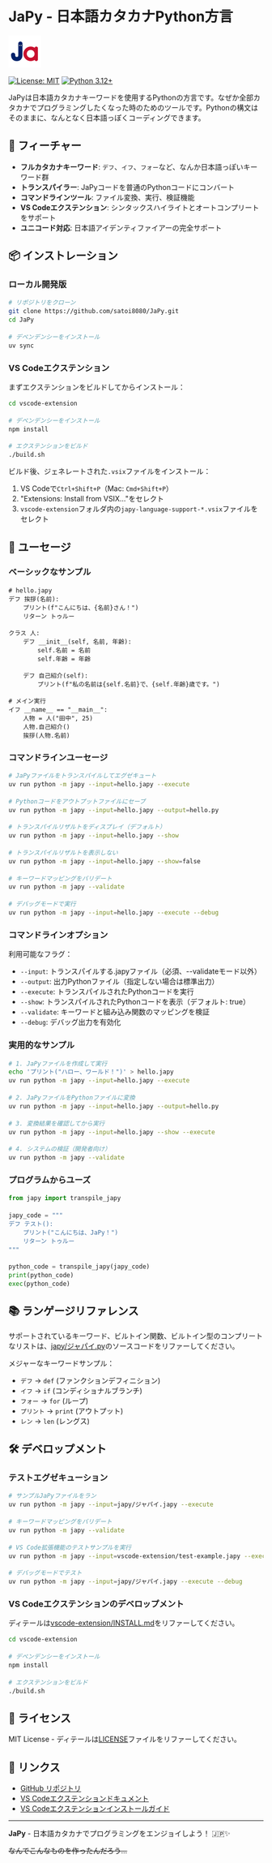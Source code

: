 # JaPy - 日本語カタカナPython方言

<img src="icon.svg" alt="JaPy Logo" width="64" height="64">

[![License: MIT](https://img.shields.io/badge/License-MIT-yellow.svg)](https://opensource.org/licenses/MIT)
[![Python 3.12+](https://img.shields.io/badge/python-3.12+-blue.svg)](https://www.python.org/downloads/)

JaPyは日本語カタカナキーワードを使用するPythonの方言です。なぜか全部カタカナでプログラミングしたくなった時のためのツールです。Pythonの構文はそのままに、なんとなく日本語っぽくコーディングできます。

## 🌟 フィーチャー

- **フルカタカナキーワード**: `デフ`、`イフ`、`フォー`など、なんか日本語っぽいキーワード群
- **トランスパイラー**: JaPyコードを普通のPythonコードにコンバート
- **コマンドラインツール**: ファイル変換、実行、検証機能
- **VS Codeエクステンション**: シンタックスハイライトとオートコンプリートをサポート
- **ユニコード対応**: 日本語アイデンティファイアーの完全サポート

## 📦 インストレーション

### ローカル開発版

```bash
# リポジトリをクローン
git clone https://github.com/satoi8080/JaPy.git
cd JaPy

# デペンデンシーをインストール
uv sync
```

### VS Codeエクステンション

まずエクステンションをビルドしてからインストール：

```bash
cd vscode-extension

# デペンデンシーをインストール
npm install

# エクステンションをビルド
./build.sh
```

ビルド後、ジェネレートされた`.vsix`ファイルをインストール：

1. VS Codeで`Ctrl+Shift+P`（Mac: `Cmd+Shift+P`）
2. "Extensions: Install from VSIX..."をセレクト
3. `vscode-extension`フォルダ内の`japy-language-support-*.vsix`ファイルをセレクト

## 🚀 ユーセージ

### ベーシックなサンプル

```japy
# hello.japy
デフ 挨拶(名前):
    プリント(f"こんにちは、{名前}さん！")
    リターン トゥルー

クラス 人:
    デフ __init__(self, 名前, 年齢):
        self.名前 = 名前
        self.年齢 = 年齢
    
    デフ 自己紹介(self):
        プリント(f"私の名前は{self.名前}で、{self.年齢}歳です。")

# メイン実行
イフ __name__ == "__main__":
    人物 = 人("田中", 25)
    人物.自己紹介()
    挨拶(人物.名前)
```

### コマンドラインユーセージ

```bash
# JaPyファイルをトランスパイルしてエグゼキュート
uv run python -m japy --input=hello.japy --execute

# Pythonコードをアウトプットファイルにセーブ
uv run python -m japy --input=hello.japy --output=hello.py

# トランスパイルリザルトをディスプレイ（デフォルト）
uv run python -m japy --input=hello.japy --show

# トランスパイルリザルトを表示しない
uv run python -m japy --input=hello.japy --show=false

# キーワードマッピングをバリデート
uv run python -m japy --validate

# デバッグモードで実行
uv run python -m japy --input=hello.japy --execute --debug
```

### コマンドラインオプション

利用可能なフラグ：

- `--input`: トランスパイルする.japyファイル（必須、--validateモード以外）
- `--output`: 出力Pythonファイル（指定しない場合は標準出力）
- `--execute`: トランスパイルされたPythonコードを実行
- `--show`: トランスパイルされたPythonコードを表示（デフォルト: true）
- `--validate`: キーワードと組み込み関数のマッピングを検証
- `--debug`: デバッグ出力を有効化

### 実用的なサンプル

```bash
# 1. JaPyファイルを作成して実行
echo 'プリント("ハロー、ワールド！")' > hello.japy
uv run python -m japy --input=hello.japy --execute

# 2. JaPyファイルをPythonファイルに変換
uv run python -m japy --input=hello.japy --output=hello.py

# 3. 変換結果を確認してから実行
uv run python -m japy --input=hello.japy --show --execute

# 4. システムの検証（開発者向け）
uv run python -m japy --validate
```

### プログラムからユーズ

```python
from japy import transpile_japy

japy_code = """
デフ テスト():
    プリント("こんにちは、JaPy！")
    リターン トゥルー
"""

python_code = transpile_japy(japy_code)
print(python_code)
exec(python_code)
```

## 📚 ランゲージリファレンス

サポートされているキーワード、ビルトイン関数、ビルトイン型のコンプリートなリストは、[japy/ジャパイ.py](japy/ジャパイ.py)のソースコードをリファーしてください。

メジャーなキーワードサンプル：
- `デフ` → `def` (ファンクションデフィニション)
- `イフ` → `if` (コンディショナルブランチ)
- `フォー` → `for` (ループ)
- `プリント` → `print` (アウトプット)
- `レン` → `len` (レングス)

## 🛠️ デベロップメント

### テストエグゼキューション

```bash
# サンプルJaPyファイルをラン
uv run python -m japy --input=japy/ジャパイ.japy --execute

# キーワードマッピングをバリデート
uv run python -m japy --validate

# VS Code拡張機能のテストサンプルを実行
uv run python -m japy --input=vscode-extension/test-example.japy --execute

# デバッグモードでテスト
uv run python -m japy --input=japy/ジャパイ.japy --execute --debug
```

### VS Codeエクステンションのデベロップメント

ディテールは[vscode-extension/INSTALL.md](vscode-extension/INSTALL.md)をリファーしてください。

```bash
cd vscode-extension

# デペンデンシーをインストール
npm install

# エクステンションをビルド
./build.sh
```

## 📄 ライセンス

MIT License - ディテールは[LICENSE](LICENSE)ファイルをリファーしてください。

## 🔗 リンクス

- [GitHub リポジトリ](https://github.com/satoi8080/JaPy)
- [VS Codeエクステンションドキュメント](vscode-extension/README.md)
- [VS Codeエクステンションインストールガイド](vscode-extension/INSTALL.md)

---

**JaPy** - 日本語カタカナでプログラミングをエンジョイしよう！ 🇯🇵✨

~~なんでこんなものを作ったんだろう...~~
